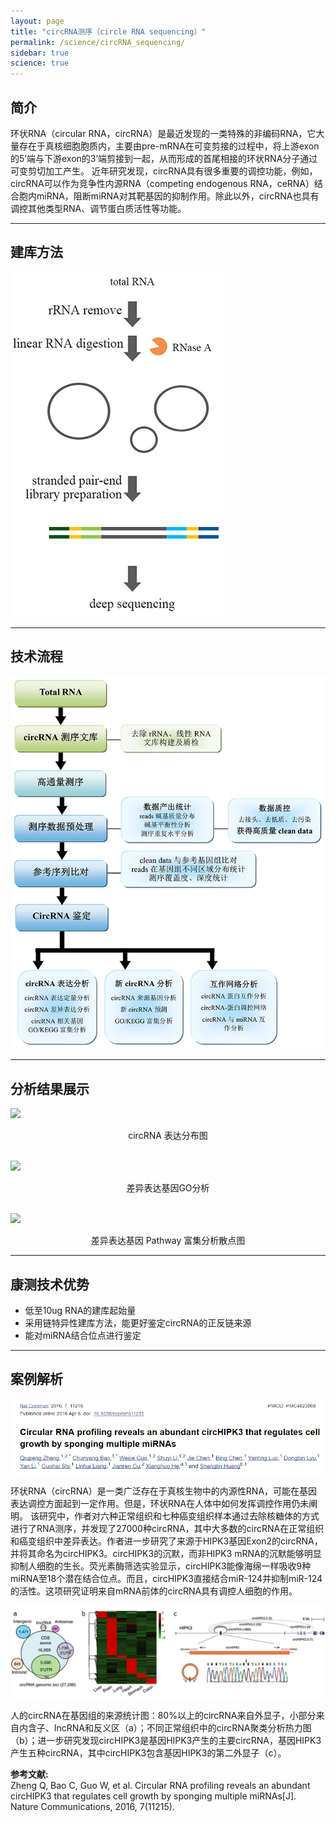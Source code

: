 ```yaml
---
layout: page
title: "circRNA测序（circle RNA sequencing）"
permalink: /science/circRNA_sequencing/
sidebar: true
science: true
---
```



## 简介

环状RNA（circular RNA，circRNA）是最近发现的一类特殊的非编码RNA，它大量存在于真核细胞胞质内，主要由pre-mRNA在可变剪接的过程中，将上游exon的5’端与下游exon的3’端剪接到一起，从而形成的首尾相接的环状RNA分子通过可变剪切加工产生。
近年研究发现，circRNA具有很多重要的调控功能，例如，circRNA可以作为竞争性内源RNA（competing endogenous RNA，ceRNA）结合胞内miRNA，阻断miRNA对其靶基因的抑制作用。除此以外，circRNA也具有调控其他类型RNA、调节蛋白质活性等功能。

---

## 建库方法

<img class="fig30" src="/image/circRNA_sequencing/400new建库原理图-circRNA 测序.jpg">

---

## 技术流程

<img class="fig60" src="/image/circRNA_sequencing/workflow.png">

---

## 分析结果展示

<img class="fig40" src="/image/circRNA_sequencing/a.png">
<p style="text-align: center; ">circRNA 表达分布图</p>
<br />

<img class="fig40" src="/image/circRNA_sequencing/b.png">
<p style="text-align: center; ">差异表达基因GO分析</p>
<br />

<img class="fig50" src="/image/circRNA_sequencing/c.png">
<p style="text-align: center; ">差异表达基因 Pathway 富集分析散点图</p>

---

## 康测技术优势
* 低至10ug RNA的建库起始量
* 采用链特异性建库方法，能更好鉴定circRNA的正反链来源
* 能对miRNA结合位点进行鉴定

---

## 案例解析

<img src="/image/circRNA_sequencing/circRNA-seq-0.png" >

环状RNA（circRNA）是一类广泛存在于真核生物中的内源性RNA，可能在基因表达调控方面起到一定作用。但是，环状RNA在人体中如何发挥调控作用仍未阐明。
该研究中，作者对六种正常组织和七种癌变组织样本通过去除核糖体的方式进行了RNA测序，并发现了27000种circRNA，其中大多数的circRNA在正常组织和癌变组织中差异表达。作者进一步研究了来源于HIPK3基因Exon2的circRNA，并将其命名为circHIPK3。circHIPK3的沉默，而非HIPK3 mRNA的沉默能够明显抑制人细胞的生长。荧光素酶筛选实验显示，circHIPK3能像海绵一样吸收9种miRNA至18个潜在结合位点。而且，circHIPK3直接结合miR-124并抑制miR-124的活性。这项研究证明来自mRNA前体的circRNA具有调控人细胞的作用。


<p style="text-align: center; "><img src="/image/circRNA_sequencing/circRNA-seq-2.png">

人的circRNA在基因组的来源统计图：80%以上的circRNA来自外显子，小部分来自内含子、lncRNA和反义区（a）；不同正常组织中的circRNA聚类分析热力图（b）；进一步研究发现circHIPK3是基因HIPK3产生的主要circRNA，基因HIPK3产生五种circRNA，其中circHIPK3包含基因HIPK3的第二外显子（c）。

<div><strong>参考文献:</strong><div>
Zheng Q, Bao C, Guo W, et al. Circular RNA profiling reveals an abundant circHIPK3 that regulates cell growth by sponging multiple miRNAs[J]. Nature Communications, 2016, 7(11215).
